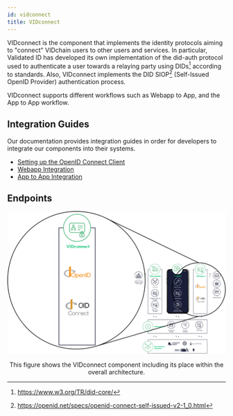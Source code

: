 ```yaml
---
id: vidconnect
title: VIDconnect
---
```


VIDconnect is the component that implements the identity protocols aiming to "connect" VIDchain users to other users and services. In particular, Validated ID has developed its own implementation of the did-auth protocol used to authenticate a user towards a relaying party using DIDs[^1] according to standards. Also, VIDconnect implements the DID SIOP[^2] (Self-Issued OpenID Provider) authentication process.

VIDconnect supports different workflows such as Webapp to App, and the App to App workflow.

## Integration Guides

Our documentation provides integration guides in order for developers to integrate our components into their systems.

- [Setting up the OpenID Connect Client](../2-Integration%20Guides/0-setup-oidc.md)
- [Webapp Integration](../2-Integration%20Guides/1-integration-webapps.md)
- [App to App Integration](../2-Integration%20Guides/2-integration-app2app.md)

## Endpoints

<!--
The current authentication process follows the DID SIOP[^2] (Self-Issued OpenID Provider) authentication flow, which uses JSON Web Tokens (JWT) signed by both parties' DID keys during a mutual authentication flow. It also supports the protocol to exchange Verifiable Credentials[^3] (VCs) as part of the identity token response.

Current version supports only ES256k (and ES256K-R) algorithm (the EC secp256k1).
-->

![vidconnect](../_media/vidconnect.png)

<figcaption align="center">
This figure shows the VIDconnect component including its place within the overall architecture. 
</figcaption>

[^1]: https://www.w3.org/TR/did-core/
[^2]: https://openid.net/specs/openid-connect-self-issued-v2-1_0.html
[^3]: https://www.w3.org/TR/vc-data-model/
